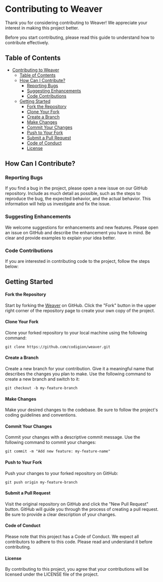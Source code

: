 # Contributing to Weaver

Thank you for considering contributing to Weaver! We appreciate your interest in making this project better.

Before you start contributing, please read this guide to understand how to contribute effectively.

## Table of Contents

- [Contributing to Weaver](#contributing-to-weaver)
  - [Table of Contents](#table-of-contents)
  - [How Can I Contribute?](#how-can-i-contribute)
    - [Reporting Bugs](#reporting-bugs)
    - [Suggesting Enhancements](#suggesting-enhancements)
    - [Code Contributions](#code-contributions)
  - [Getting Started](#getting-started)
      - [Fork the Repository](#fork-the-repository)
      - [Clone Your Fork](#clone-your-fork)
      - [Create a Branch](#create-a-branch)
      - [Make Changes](#make-changes)
      - [Commit Your Changes](#commit-your-changes)
      - [Push to Your Fork](#push-to-your-fork)
      - [Submit a Pull Request](#submit-a-pull-request)
      - [Code of Conduct](#code-of-conduct)
      - [License](#license)

## How Can I Contribute?

### Reporting Bugs

If you find a bug in the project, please open a new issue on our GitHub repository. Include as much detail as possible, such as the steps to reproduce the bug, the expected behavior, and the actual behavior. This information will help us investigate and fix the issue.

### Suggesting Enhancements

We welcome suggestions for enhancements and new features. Please open an issue on GitHub and describe the enhancement you have in mind. Be clear and provide examples to explain your idea better.

### Code Contributions

If you are interested in contributing code to the project, follow the steps below:



## Getting Started

#### Fork the Repository

Start by forking the [Weaver](https://github.com/codigion/weaver.git) on GitHub. Click the "Fork" button in the upper right corner of the repository page to create your own copy of the project.

#### Clone Your Fork

Clone your forked repository to your local machine using the following command:

```git clone https://github.com/codigion/weaver.git```

#### Create a Branch

Create a new branch for your contribution. Give it a meaningful name that describes the changes you plan to make. Use the following command to create a new branch and switch to it:

```git checkout -b my-feature-branch```

#### Make Changes

Make your desired changes to the codebase. Be sure to follow the project's coding guidelines and conventions.

#### Commit Your Changes

Commit your changes with a descriptive commit message. Use the following command to commit your changes:

```git commit -m "Add new feature: my-feature-name"```


#### Push to Your Fork

Push your changes to your forked repository on GitHub:

```git push origin my-feature-branch```


#### Submit a Pull Request

Visit the original repository on GitHub and click the "New Pull Request" button. GitHub will guide you through the process of creating a pull request. Be sure to provide a clear description of your changes.

#### Code of Conduct

Please note that this project has a Code of Conduct. We expect all contributors to adhere to this code. Please read and understand it before contributing.

#### License
By contributing to this project, you agree that your contributions will be licensed under the LICENSE file of the project.
